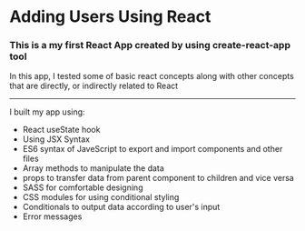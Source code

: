 # Adding Users Using React

### This is a my first React App created by using create-react-app tool

In this app, I tested some of basic react concepts along with other concepts that are directly, or indirectly related to React

---

I built my app using:

- React useState hook
- Using JSX Syntax
- ES6 syntax of JaveScript to export and import components and other files
- Array methods to manipulate the data
- props to transfer data from parent component to children and vice versa
- SASS for comfortable designing
- CSS modules for using conditional styling
- Conditionals to output data according to user's input
- Error messages
